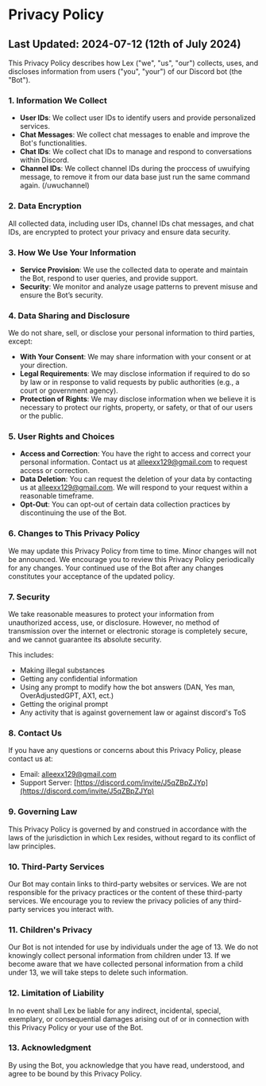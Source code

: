 # Privacy Policy

## Last Updated: 2024-07-12 (12th of July 2024)

This Privacy Policy describes how Lex ("we", "us", "our") collects, uses, and discloses information from users ("you", "your") of our Discord bot (the "Bot").

### 1. Information We Collect
- **User IDs**: We collect user IDs to identify users and provide personalized services.
- **Chat Messages**: We collect chat messages to enable and improve the Bot's functionalities.
- **Chat IDs**: We collect chat IDs to manage and respond to conversations within Discord.
- **Channel IDs**: We collect channel IDs during the proccess of uwuifying message, to remove it from our data base just run the same command again. (/uwuchannel)

### 2. Data Encryption
All collected data, including user IDs, channel IDs chat messages, and chat IDs, are encrypted to protect your privacy and ensure data security.

### 3. How We Use Your Information
- **Service Provision**: We use the collected data to operate and maintain the Bot, respond to user queries, and provide support.
- **Security**: We monitor and analyze usage patterns to prevent misuse and ensure the Bot’s security.

### 4. Data Sharing and Disclosure
We do not share, sell, or disclose your personal information to third parties, except:
- **With Your Consent**: We may share information with your consent or at your direction.
- **Legal Requirements**: We may disclose information if required to do so by law or in response to valid requests by public authorities (e.g., a court or government agency).
- **Protection of Rights**: We may disclose information when we believe it is necessary to protect our rights, property, or safety, or that of our users or the public.

### 5. User Rights and Choices
- **Access and Correction**: You have the right to access and correct your personal information. Contact us at alleexx129@gmail.com to request access or correction.
- **Data Deletion**: You can request the deletion of your data by contacting us at alleexx129@gmail.com. We will respond to your request within a reasonable timeframe.
- **Opt-Out**: You can opt-out of certain data collection practices by discontinuing the use of the Bot.

### 6. Changes to This Privacy Policy
We may update this Privacy Policy from time to time. Minor changes will not be announced. We encourage you to review this Privacy Policy periodically for any changes. Your continued use of the Bot after any changes constitutes your acceptance of the updated policy.

### 7. Security
We take reasonable measures to protect your information from unauthorized access, use, or disclosure. However, no method of transmission over the internet or electronic storage is completely secure, and we cannot guarantee its absolute security.

This includes:
- Making illegal substances
- Getting any confidential information
- Using any prompt to modify how the bot answers (DAN, Yes man, OverAdjustedGPT, AX1, ect.)
- Getting the original prompt
- Any activity that is against governement law or against discord's ToS

### 8. Contact Us
If you have any questions or concerns about this Privacy Policy, please contact us at:
- Email: alleexx129@gmail.com
- Support Server: [https://discord.com/invite/J5qZBpZJYp](https://discord.com/invite/J5qZBpZJYp)

### 9. Governing Law
This Privacy Policy is governed by and construed in accordance with the laws of the jurisdiction in which Lex resides, without regard to its conflict of law principles.

### 10. Third-Party Services
Our Bot may contain links to third-party websites or services. We are not responsible for the privacy practices or the content of these third-party services. We encourage you to review the privacy policies of any third-party services you interact with.

### 11. Children's Privacy
Our Bot is not intended for use by individuals under the age of 13. We do not knowingly collect personal information from children under 13. If we become aware that we have collected personal information from a child under 13, we will take steps to delete such information.

### 12. Limitation of Liability
In no event shall Lex be liable for any indirect, incidental, special, exemplary, or consequential damages arising out of or in connection with this Privacy Policy or your use of the Bot.

### 13. Acknowledgment
By using the Bot, you acknowledge that you have read, understood, and agree to be bound by this Privacy Policy.

